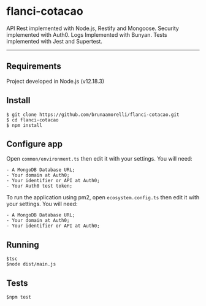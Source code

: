 # flanci-cotacao

API Rest implemented with Node.js, Restify and Mongoose. Security implemented with Auth0. Logs Implemented with Bunyan. Tests implemented with Jest and Supertest.

---
## Requirements

Project developed in Node.js (v12.18.3)

## Install

    $ git clone https://github.com/brunaamorelli/flanci-cotacao.git
    $ cd flanci-cotacao
    $ npm install

## Configure app

Open `common/environment.ts` then edit it with your settings. You will need:

    - A MongoDB Database URL;
    - Your domain at Auth0;
    - Your identifier or API at Auth0;
    - Your Auth0 test token;

To run the application using pm2, open `ecosystem.config.ts` then edit it with your settings. You will need:

    - A MongoDB Database URL;
    - Your domain at Auth0;
    - Your identifier or API at Auth0;

## Running 

    $tsc
    $node dist/main.js

## Tests

    $npm test